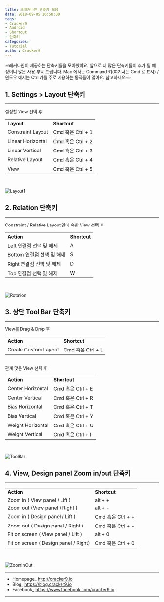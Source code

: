 ```yaml
---
title: 크래커나인 단축키 모음
date: 2018-09-05 16:58:00
tags: 
- Cracker9
- Android
- Shortcut
- 단축키
categories:
- Tutorial
author: Cracker9
---
```


크래커나인이 제공하는 단축키들을 모아봤어요. 앞으로 더 많은 단축키들이 추가 될 예정이니 많은 사용 부탁 드립니다.
Mac 에서는 Command 키(여기서는 Cmd 로 표시) / 윈도우 에서는 Ctrl 키를 주로 사용하는 동작들이 많아요. 
참고하세요~~

## 1. Settings > Layout 단축키
*** 
설정할 View 선택 후
<table><tr><td><b>Layout</b></td><td><b>Shortcut</b></td></tr><tr><td>Constraint Layout</td><td>Cmd 혹은 Ctrl + 1</td></tr><tr><td>Linear Horizontal</td><td>Cmd 혹은 Ctrl + 2</td></tr><tr><td>Linear Vertical</td><td>Cmd 혹은 Ctrl + 3</td></tr><tr><td>Relative Layout</td><td>Cmd 혹은 Ctrl + 4</td></tr><tr><td>View</td><td>Cmd 혹은 Ctrl + 5</td></tr></table><br>

 ![Layout1](/img/ShortCut/img_layout.png?raw=true)
 
## 2. Relation 단축키
*** 
Constraint / Relative Layout 안에 속한 View 선택 후

<table><tr><td><b>Action</b></td><td><b>Shortcut</b></td></tr><tr><td>Left 연결점 선택 및 해제</td><td>A</td></tr><tr><td>Bottom 연결점 선택 및 해제</td><td>S</td></tr><tr><td>Right 연결점 선택 및 해제</td><td>D</td></tr><tr><td>Top 연결점 선택 및 해제</td><td>W</td></tr></table><br>
 
![Rotation](/img/ShortCut/img_asdw.png?raw=true)

## 3. 상단 Tool Bar 단축키
***
View를 Drag & Drop 후
 
<table><tr><td><b>Action</b></td><td><b>Shortcut</b></td></tr><tr><td>Create Custom Layout</td><td>Cmd 혹은 Ctrl + L</td></tr></table> <br>
관계 맺은 View 선택 후

<table><tr><td><b>Action</b></td><td><b>Shortcut</b></td></tr><tr><td>Center Horizontal</td><td>Cmd 혹은 Ctrl + E</td></tr><tr><td>Center Vertical</td><td>Cmd 혹은 Ctrl + R</td></tr><tr><td>Bias Horizontal</td><td>Cmd 혹은 Ctrl + T</td></tr><tr><td>Bias Vertical</td><td>Cmd 혹은 Ctrl + Y</td></tr><tr><td> Weight Horizontal</td><td>Cmd 혹은 Ctrl + U</td></tr><tr><td>Weight Vertical</td><td>Cmd 혹은 Ctrl + I</td></tr></table><br>
 

![ToolBar](/img/ShortCut/img_toolbar.png?raw=true)
 

## 4. View, Design panel Zoom in/out 단축키
***

<table><tr><td><b>Action</b></td><td><b>Shortcut</b></td></tr><tr><td>Zoom in ( View panel / Lift )</td><td>alt + +</td></tr><tr><td>Zoom out (View panel / Right )</td><td>alt + -</td></tr><tr><td>Zoom in ( Design panel / Lift )</td><td>Cmd 혹은 Ctrl + + </td></tr><tr><td>Zoom out ( Design panel / Right )</td><td>Cmd 혹은 Ctrl + -</td></tr><tr><td>Fit on screen ( View panel / Lift )</td><td>alt + 0 </td></tr><tr><td>Fit on screen ( Design panel / Right)</td><td>Cmd 혹은 Ctrl + 0</td></tr></table><br>


![ZoomInOut](/img/ShortCut/img_zoom.png?raw=true)

_____

* Homepage_ http://cracker9.io
* Blog_ https://blog.cracker9.io
* Facebook_ https://www.facebook.com/cracker9.io

_____
 

